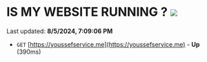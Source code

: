 # IS MY WEBSITE RUNNING ? [![](https://img.shields.io/static/v1?label=Sponsor&message=%E2%9D%A4&logo=GitHub&color=%23fe8e86)](https://github.com/sponsors/Youssef-Lehmam)

Last updated: **8/5/2024, 7:09:06 PM**

- `GET` [https://youssefservice.me](https://youssefservice.me) - **Up** (390ms)
